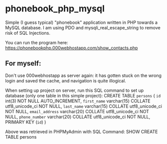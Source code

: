 # phonebook_php_mysql

Simple (I guess typical) "phonebook" application written in PHP towards a MySQL database.
I am using PDO and mysqli_real_escape_string to remove risk of SQL Injections.

You can run the program here:
https://phonebookphp.000webhostapp.com/show_contacts.php

## For myself:
Don't use 000webhostapp as server again:
  it has gotten stuck on the wrong login and saved the cache, and navigation is quite illogical.
  
When setting up project on server, run this SQL command to set up database (only one table in this simple project):
CREATE TABLE `persons` (
 `id` int(3) NOT NULL AUTO_INCREMENT,
 `first_name` varchar(15) COLLATE utf8_unicode_ci NOT NULL,
 `last_name` varchar(15) COLLATE utf8_unicode_ci NOT NULL,
 `email_address` varchar(20) COLLATE utf8_unicode_ci NOT NULL,
 `phone_number` varchar(20) COLLATE utf8_unicode_ci NOT NULL,
 PRIMARY KEY (`id`)
) 

Above was retrieved in PHPMyAdmin with SQL Command:
  SHOW CREATE TABLE persons



